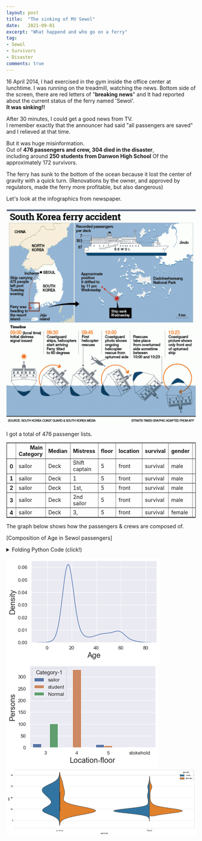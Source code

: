 ```yaml
---
layout: post
title:  "The sinking of MV Sewol"
date:   2021-09-01
excerpt: "What happend and who go on a ferry"
tag:
- Sewol
- Survivors
- Disaster
comments: true
---
```


16 April 2014, I had exercised in the gym inside the office center at lunchtime. 
I was running on the treadmill, watching the news.
Bottom side of the screen, there are red letters of "**breaking news**" and It had reported about the current status of the ferry named 'Sewol'.    
**It was sinking!!**

After 30 minutes, I could get a good news from TV.  
I remember exactly that the announcer had said "all passengers are saved" and I relieved at that time.   

But it was huge misinformation.    
Out of **476 passengers and crew, 304 died in the disaster**,    
including around **250 students from Danwon High School** Of the approximately 172 survivors.   

The ferry has sunk to the bottom of the ocean because it lost the center of gravity with a quick turn.
(Renovations by the owner, and approved by regulators, made the ferry more profitable, but also dangerous)    

Let's look at the infographics from newspaper. 

![png](../assets/img/Sewol.png)

I got a total of 476 passenger lists. 

<div>
<style scoped>
    .dataframe tbody tr th:only-of-type {
        vertical-align: middle;
    }

    .dataframe tbody tr th {
        vertical-align: top;
    }

    .dataframe thead th {
        text-align: middle;
    }
</style>
<table border="1" class="dataframe">
  <thead>
    <tr style="text-align: right;">
      <th></th>
      <th>Main Category</th>
      <th>Median</th>
      <th>Mistress</th>
      <th>floor</th>
      <th>location</th>
      <th>survival</th>
      <th>gender</th>
      <th>age</th>
    </tr>
  </thead>
  <tbody>
    <tr>
      <th>0</th>
      <td>sailor</td>
      <td>Deck</td>
      <td>Shift captain</td>
      <td>5</td>
      <td>front</td>
      <td>survival</td>
      <td>male</td>
      <td>69.0</td>
    </tr>
    <tr>
      <th>1</th>
      <td>sailor</td>
      <td>Deck</td>
      <td>1</td>
      <td>5</td>
      <td>front</td>
      <td>survival</td>
      <td>male</td>
      <td>42.0</td>
    </tr>
    <tr>
      <th>2</th>
      <td>sailor</td>
      <td>Deck</td>
      <td>1st,</td>
      <td>5</td>
      <td>front</td>
      <td>survival</td>
      <td>male</td>
      <td>34.0</td>
    </tr>
    <tr>
      <th>3</th>
      <td>sailor</td>
      <td>Deck</td>
      <td>2nd sailor</td>
      <td>5</td>
      <td>front</td>
      <td>survival</td>
      <td>male</td>
      <td>47.0</td>
    </tr>
    <tr>
      <th>4</th>
      <td>sailor</td>
      <td>Deck</td>
      <td>3,</td>
      <td>5</td>
      <td>front</td>
      <td>survival</td>
      <td>female</td>
      <td>26.0</td>
    </tr>
  </tbody>
</table>
</div>


The graph below shows how the passengers & crews are composed of.   

[Composition of Age in Sewol passengers]
<details>
<summary>Folding Python Code (click!)</summary>
<div markdown="1">

```python
import numpy as np # linear algebra
import pandas as pd # data processing, CSV file I/O (e.g. pd.read_csv)
import seaborn as sns
import matplotlib.pyplot as plt
import matplotlib as mpl
import googletrans
from googletrans import Translator
Sewol_kr = pd.read_csv('./sewol.csv',encoding='utf-8')
translator = Translator()
# make a deep copy of the data frame
Sewol = Sewol_kr.copy()
# translate columns' name using rename function
Sewol.rename(columns=lambda x: translator.translate(x).text, inplace=True)
Sewol['gender'] = np.where(pd.notnull(Sewol['gender']),Sewol['gender'],Sewol['Gender estimation'])
Sewol = Sewol.drop(['Gender estimation'],axis=1)
Sewol = Sewol.iloc[:,:7]
translations = {}
for column in Sewol.columns:
    # unique elements of the column
    unique_elements = Sewol[column].unique()
    for element in unique_elements:
        # add translation to the dictionary
        translations[element] = translator.translate(element).text
Sewol.replace(translations, inplace = True)
Sewol['age'] = Sewol_kr['나이']
Sewol.rename(columns = {'Lifewater' : 'survival'}, inplace = True)
Sewol['Main Category'] = Sewol['Main Category'].replace('Funnel','student')
sns.kdeplot(Sewol['age'])

```

</div>
</details>

![png](../assets/img/sewol_output_2.png)
![png](../assets/img/sewol_output_1.png)
![png](../assets/img/sewol_output_3.png)